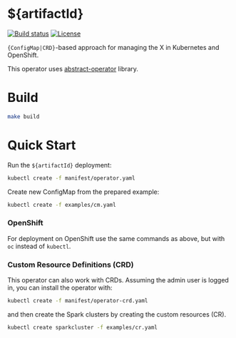 # ${artifactId}

[![Build status](https://travis-ci.org/radanalyticsio/spark-operator.svg?branch=master)](https://travis-ci.org/radanalyticsio/spark-operator)
[![License](https://img.shields.io/badge/license-Apache--2.0-blue.svg)](http://www.apache.org/licenses/LICENSE-2.0)

`{ConfigMap|CRD}`-based approach for managing the X in Kubernetes and OpenShift.

This operator uses [abstract-operator](https://github.com/jvm-operators/abstract-operator) library.

# Build

```bash
make build
```

# Quick Start

Run the `${artifactId}` deployment:
```bash
kubectl create -f manifest/operator.yaml
```

Create new ConfigMap from the prepared example:

```bash
kubectl create -f examples/cm.yaml
```

### OpenShift

For deployment on OpenShift use the same commands as above, but with `oc` instead of `kubectl`.

### Custom Resource Definitions (CRD)

This operator can also work with CRDs. Assuming the admin user is logged in, you can install the operator with:

```bash
kubectl create -f manifest/operator-crd.yaml
```

and then create the Spark clusters by creating the custom resources (CR).

```bash
kubectl create sparkcluster -f examples/cr.yaml
```